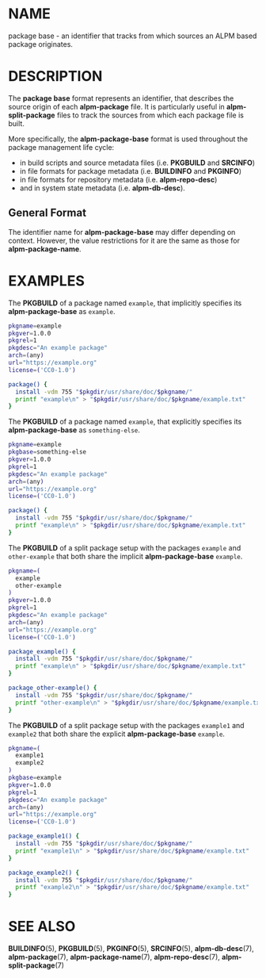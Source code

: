 # NAME

package base - an identifier that tracks from which sources an ALPM based package originates.

# DESCRIPTION

The **package base** format represents an identifier, that describes the source origin of each **alpm-package** file.
It is particularly useful in **alpm-split-package** files to track the sources from which each package file is built.

More specifically, the **alpm-package-base** format is used throughout the package management life cycle:

- in build scripts and source metadata files (i.e. **PKGBUILD** and **SRCINFO**)
- in file formats for package metadata (i.e. **BUILDINFO** and **PKGINFO**)
- in file formats for repository metadata (i.e. **alpm-repo-desc**)
- and in system state metadata (i.e. **alpm-db-desc**).

## General Format

The identifier name for **alpm-package-base** may differ depending on context.
However, the value restrictions for it are the same as those for **alpm-package-name**.

# EXAMPLES

The **PKGBUILD** of a package named `example`, that implicitly specifies its **alpm-package-base** as `example`.

```bash
pkgname=example
pkgver=1.0.0
pkgrel=1
pkgdesc="An example package"
arch=(any)
url="https://example.org"
license=('CC0-1.0')

package() {
  install -vdm 755 "$pkgdir/usr/share/doc/$pkgname/"
  printf "example\n" > "$pkgdir/usr/share/doc/$pkgname/example.txt"
}
```

The **PKGBUILD** of a package named `example`, that explicitly specifies its **alpm-package-base** as `something-else`.

```bash
pkgname=example
pkgbase=something-else
pkgver=1.0.0
pkgrel=1
pkgdesc="An example package"
arch=(any)
url="https://example.org"
license=('CC0-1.0')

package() {
  install -vdm 755 "$pkgdir/usr/share/doc/$pkgname/"
  printf "example\n" > "$pkgdir/usr/share/doc/$pkgname/example.txt"
}
```

The **PKGBUILD** of a split package setup with the packages `example` and `other-example` that both share the implicit **alpm-package-base** `example`.

```bash
pkgname=(
  example
  other-example
)
pkgver=1.0.0
pkgrel=1
pkgdesc="An example package"
arch=(any)
url="https://example.org"
license=('CC0-1.0')

package_example() {
  install -vdm 755 "$pkgdir/usr/share/doc/$pkgname/"
  printf "example\n" > "$pkgdir/usr/share/doc/$pkgname/example.txt"
}

package_other-example() {
  install -vdm 755 "$pkgdir/usr/share/doc/$pkgname/"
  printf "other-example\n" > "$pkgdir/usr/share/doc/$pkgname/example.txt"
}
```

The **PKGBUILD** of a split package setup with the packages `example1` and `example2` that both share the explicit **alpm-package-base** `example`.

```bash
pkgname=(
  example1
  example2
)
pkgbase=example
pkgver=1.0.0
pkgrel=1
pkgdesc="An example package"
arch=(any)
url="https://example.org"
license=('CC0-1.0')

package_example1() {
  install -vdm 755 "$pkgdir/usr/share/doc/$pkgname/"
  printf "example1\n" > "$pkgdir/usr/share/doc/$pkgname/example.txt"
}

package_example2() {
  install -vdm 755 "$pkgdir/usr/share/doc/$pkgname/"
  printf "example2\n" > "$pkgdir/usr/share/doc/$pkgname/example.txt"
}
```

# SEE ALSO

**BUILDINFO**(5), **PKGBUILD**(5), **PKGINFO**(5), **SRCINFO**(5), **alpm-db-desc**(7), **alpm-package**(7), **alpm-package-name**(7), **alpm-repo-desc**(7), **alpm-split-package**(7)
